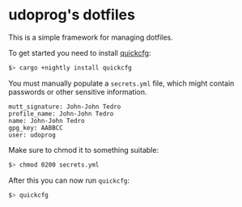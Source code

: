 # udoprog's dotfiles

This is a simple framework for managing dotfiles.

To get started you need to install [quickcfg]:

```bash
$> cargo +nightly install quickcfg
```

You must manually populate a `secrets.yml` file, which might contain passwords or other sensitive
information.

```
mutt_signature: John-John Tedro
profile_name: John-John Tedro
name: John-John Tedro
gpg_key: AABBCC
user: udoprog
```

Make sure to chmod it to something suitable:

```bash
$> chmod 0200 secrets.yml
```

After this you can now run `quickcfg`:

```bash
$> quickcfg
```

[quickcfg]: https://github.com/udoprog/quickcfg
